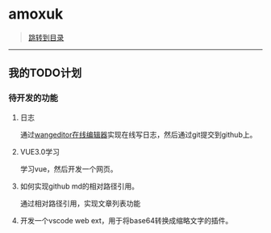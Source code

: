 # amoxuk

> [跳转到目录](menu.md)

---

## 我的TODO计划

### 待开发的功能

1. 日志

    通过[wangeditor在线编辑器](https://www.wangeditor.com/)实现在线写日志，然后通过git提交到github上。

2. VUE3.0学习

    学习vue，然后开发一个网页。

3. 如何实现github md的相对路径引用。

    通过相对路径引用，实现文章列表功能

4. 开发一个vscode web ext，用于将base64转换成缩略文字的插件。

